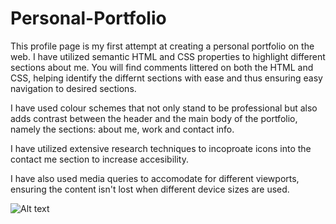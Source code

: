 # Personal-Portfolio

This profile page is my first attempt at creating a personal portfolio on the web. I have utilized semantic HTML and CSS properties to highlight different sections about me. You will find comments littered on both the HTML and CSS, helping identify the differnt sections with ease and thus ensuring easy navigation to desired sections. 

I have used colour schemes that not only stand to be professional but also adds contrast between the header and the main body of the portfolio, namely the sections: about me, work and contact info. 

I have utilized extensive research techniques to incoproate icons into the contact me section to increase accesibility. 

I have also used media queries to accomodate for different viewports, ensuring the content isn't lost when different device sizes are used. 

![Alt text](<images/Screenshot 2023-10-13 at 15.32.54.png>)
